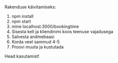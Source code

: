 Rakenduse käivitamiseks:

1. npm install
2. npm start
3. mine localhost:3000/bookingtime
4. Sisesta kell ja kliendinimi koos teenuse vajadusega
5. Salvesta andmebaasi
6. Korda veel sammud 4-5
7. Proovi muuta ja kustutada

Head kasutamist!
